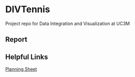# DIVTennis
Project repo for Data Integration and Visualization at UC3M

## Report

## Helpful Links
[Planning Sheet](https://docs.google.com/document/d/1digK0AGysLsVGO6WRiI6n7NdgIVw2nT2XJQ2vIpRIV4/edit#heading=h.qzxk72pzlb0c)

